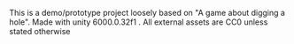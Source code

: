 This is a demo/prototype project loosely based on "A game about digging a hole". 
Made with unity 6000.0.32f1 . All external assets are CC0 unless stated otherwise